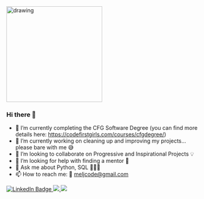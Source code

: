 <div>
  <a>
  <img src="https://media1.giphy.com/media/9PhdJO4CMfyfXDCnko/giphy.gif" alt="drawing" width="250">
  </a>
</div>

### Hi there 👋


- 🔭 I’m currently completing the CFG Software Degree (you can find more details here: https://codefirstgirls.com/courses/cfgdegree/)
- 🌱 I’m currently working on cleaning up and improving my projects... please bare with me 😅
- 👯 I’m looking to collaborate on Progressive and Inspirational Projects 💡
- 🤔 I’m looking for help with finding a mentor 👀
- 💬 Ask me about Python, SQL 👩🏿‍💻
- 📫 How to reach me: 📧 meljcode@gmail.com
<div id="badges">
  <a href="https://www.linkedin.com/in/mel-joseph/">
    <img src="https://img.shields.io/badge/LinkedIn-blue?logo=linkedin&logoColor=white" alt="LinkedIn Badge"/>
  </a>
    <a href="https://twitter.com/meljcode">
    <img src="https://img.shields.io/badge/Twitter-white?logo=twitter&logoColor=white%22%20alt=%22twitter%20Badge"/>
  </a>
      <a href="https://medium.com/@meljcode">
    <img src="https://img.shields.io/badge/Medium-black?logo=medium&logoColor=white%22%20alt=%22twitter%20Badge"/>
  </a>
</div>



